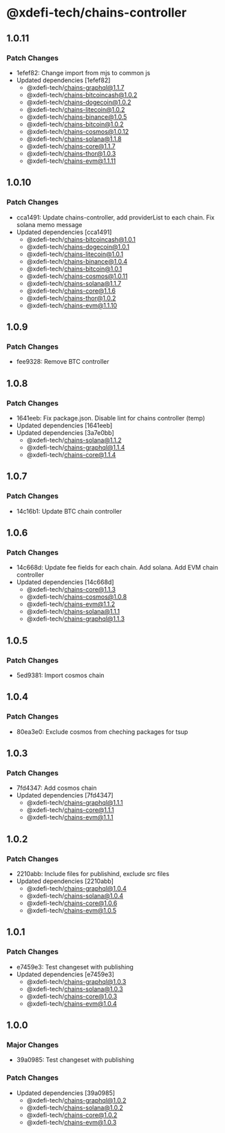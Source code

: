 # @xdefi-tech/chains-controller

## 1.0.11

### Patch Changes

- 1efef82: Change import from mjs to common js
- Updated dependencies [1efef82]
  - @xdefi-tech/chains-graphql@1.1.7
  - @xdefi-tech/chains-bitcoincash@1.0.2
  - @xdefi-tech/chains-dogecoin@1.0.2
  - @xdefi-tech/chains-litecoin@1.0.2
  - @xdefi-tech/chains-binance@1.0.5
  - @xdefi-tech/chains-bitcoin@1.0.2
  - @xdefi-tech/chains-cosmos@1.0.12
  - @xdefi-tech/chains-solana@1.1.8
  - @xdefi-tech/chains-core@1.1.7
  - @xdefi-tech/chains-thor@1.0.3
  - @xdefi-tech/chains-evm@1.1.11

## 1.0.10

### Patch Changes

- cca1491: Update chains-controller, add providerList to each chain. Fix solana memo message
- Updated dependencies [cca1491]
  - @xdefi-tech/chains-bitcoincash@1.0.1
  - @xdefi-tech/chains-dogecoin@1.0.1
  - @xdefi-tech/chains-litecoin@1.0.1
  - @xdefi-tech/chains-binance@1.0.4
  - @xdefi-tech/chains-bitcoin@1.0.1
  - @xdefi-tech/chains-cosmos@1.0.11
  - @xdefi-tech/chains-solana@1.1.7
  - @xdefi-tech/chains-core@1.1.6
  - @xdefi-tech/chains-thor@1.0.2
  - @xdefi-tech/chains-evm@1.1.10

## 1.0.9

### Patch Changes

- fee9328: Remove BTC controller

## 1.0.8

### Patch Changes

- 1641eeb: Fix package.json. Disable lint for chains controller (temp)
- Updated dependencies [1641eeb]
- Updated dependencies [3a7e0bb]
  - @xdefi-tech/chains-solana@1.1.2
  - @xdefi-tech/chains-graphql@1.1.4
  - @xdefi-tech/chains-core@1.1.4

## 1.0.7

### Patch Changes

- 14c16b1: Update BTC chain controller

## 1.0.6

### Patch Changes

- 14c668d: Update fee fields for each chain. Add solana. Add EVM chain controller
- Updated dependencies [14c668d]
  - @xdefi-tech/chains-core@1.1.3
  - @xdefi-tech/chains-cosmos@1.0.8
  - @xdefi-tech/chains-evm@1.1.2
  - @xdefi-tech/chains-solana@1.1.1
  - @xdefi-tech/chains-graphql@1.1.3

## 1.0.5

### Patch Changes

- 5ed9381: Import cosmos chain

## 1.0.4

### Patch Changes

- 80ea3e0: Exclude cosmos from cheching packages for tsup

## 1.0.3

### Patch Changes

- 7fd4347: Add cosmos chain
- Updated dependencies [7fd4347]
  - @xdefi-tech/chains-graphql@1.1.1
  - @xdefi-tech/chains-core@1.1.1
  - @xdefi-tech/chains-evm@1.1.1

## 1.0.2

### Patch Changes

- 2210abb: Include files for publishind, exclude src files
- Updated dependencies [2210abb]
  - @xdefi-tech/chains-graphql@1.0.4
  - @xdefi-tech/chains-solana@1.0.4
  - @xdefi-tech/chains-core@1.0.6
  - @xdefi-tech/chains-evm@1.0.5

## 1.0.1

### Patch Changes

- e7459e3: Test changeset with publishing
- Updated dependencies [e7459e3]
  - @xdefi-tech/chains-graphql@1.0.3
  - @xdefi-tech/chains-solana@1.0.3
  - @xdefi-tech/chains-core@1.0.3
  - @xdefi-tech/chains-evm@1.0.4

## 1.0.0

### Major Changes

- 39a0985: Test changeset with publishing

### Patch Changes

- Updated dependencies [39a0985]
  - @xdefi-tech/chains-graphql@1.0.2
  - @xdefi-tech/chains-solana@1.0.2
  - @xdefi-tech/chains-core@1.0.2
  - @xdefi-tech/chains-evm@1.0.3
